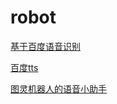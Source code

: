 # robot
[基于百度语音识别](http://yuyin.baidu.com)

[百度tts](https://github.com/DelightRun/PyBaiduYuyin)

[图灵机器人的语音小助手](https://turing123.com)


